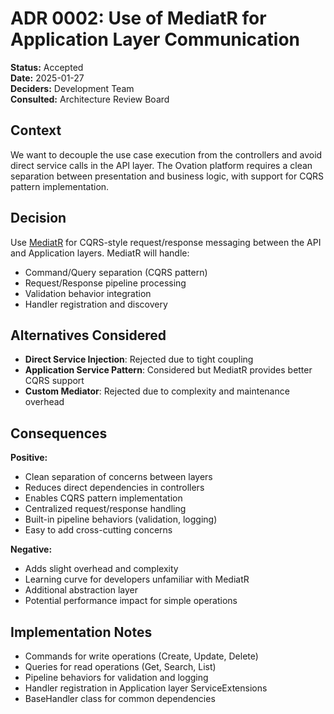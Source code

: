 # ADR 0002: Use of MediatR for Application Layer Communication

**Status:** Accepted  
**Date:** 2025-01-27  
**Deciders:** Development Team  
**Consulted:** Architecture Review Board  

## Context  
We want to decouple the use case execution from the controllers and avoid direct service calls in the API layer. The Ovation platform requires a clean separation between presentation and business logic, with support for CQRS pattern implementation.

## Decision  
Use [MediatR](https://github.com/jbogard/MediatR) for CQRS-style request/response messaging between the API and Application layers. MediatR will handle:
- Command/Query separation (CQRS pattern)
- Request/Response pipeline processing
- Validation behavior integration
- Handler registration and discovery

## Alternatives Considered  
- **Direct Service Injection**: Rejected due to tight coupling
- **Application Service Pattern**: Considered but MediatR provides better CQRS support
- **Custom Mediator**: Rejected due to complexity and maintenance overhead

## Consequences  
**Positive:**
- Clean separation of concerns between layers
- Reduces direct dependencies in controllers
- Enables CQRS pattern implementation
- Centralized request/response handling
- Built-in pipeline behaviors (validation, logging)
- Easy to add cross-cutting concerns

**Negative:**
- Adds slight overhead and complexity
- Learning curve for developers unfamiliar with MediatR
- Additional abstraction layer
- Potential performance impact for simple operations

## Implementation Notes  
- Commands for write operations (Create, Update, Delete)
- Queries for read operations (Get, Search, List)
- Pipeline behaviors for validation and logging
- Handler registration in Application layer ServiceExtensions
- BaseHandler class for common dependencies
